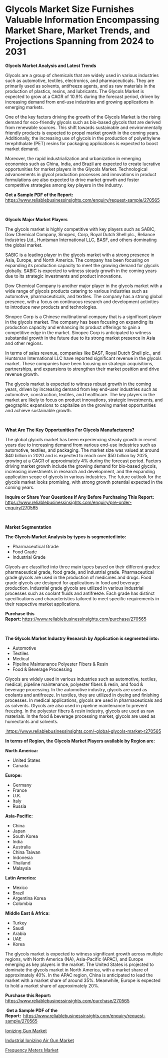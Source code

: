 <p><h1>Glycols Market Size Furnishes Valuable Information Encompassing Market Share, Market Trends, and Projections Spanning from 2024 to 2031</h1></p><p><strong>Glycols Market Analysis and Latest Trends</strong></p>
<p><p>Glycols are a group of chemicals that are widely used in various industries such as automotive, textiles, electronics, and pharmaceuticals. They are primarily used as solvents, antifreeze agents, and as raw materials in the production of plastics, resins, and lubricants. The Glycols Market is expected to grow at a CAGR of 10.9% during the forecast period, driven by increasing demand from end-use industries and growing applications in emerging markets.</p><p>One of the key factors driving the growth of the Glycols Market is the rising demand for eco-friendly glycols such as bio-based glycols that are derived from renewable sources. This shift towards sustainable and environmentally friendly products is expected to propel market growth in the coming years. Additionally, the increasing use of glycols in the production of polyethylene terephthalate (PET) resins for packaging applications is expected to boost market demand.</p><p>Moreover, the rapid industrialization and urbanization in emerging economies such as China, India, and Brazil are expected to create lucrative opportunities for market players in the Glycols Market. Technological advancements in glycol production processes and innovations in product formulations are also expected to drive market growth and foster competitive strategies among key players in the industry.</p></p>
<p><strong>Get a Sample PDF of the Report:&nbsp;</strong> <a href="https://www.reliablebusinessinsights.com/enquiry/request-sample/270565">https://www.reliablebusinessinsights.com/enquiry/request-sample/270565</a></p>
<p>&nbsp;</p>
<p><strong>Glycols Major Market Players</strong></p>
<p><p>The glycols market is highly competitive with key players such as SABIC, Dow Chemical Company, Sinopec, Corp, Royal Dutch Shell plc., Reliance Industries Ltd., Huntsman International LLC, BASF, and others dominating the global market. </p><p>SABIC is a leading player in the glycols market with a strong presence in Asia, Europe, and North America. The company has been focusing on expanding its production capacity to meet the growing demand for glycols globally. SABIC is expected to witness steady growth in the coming years due to its strategic investments and product innovations.</p><p>Dow Chemical Company is another major player in the glycols market with a wide range of glycols products catering to various industries such as automotive, pharmaceuticals, and textiles. The company has a strong global presence, with a focus on continuous research and development activities to introduce new products and technologies.</p><p>Sinopec Corp is a Chinese multinational company that is a significant player in the glycols market. The company has been focusing on expanding its production capacity and enhancing its product offerings to gain a competitive edge in the market. Sinopec Corp is anticipated to witness substantial growth in the future due to its strong market presence in Asia and other regions.</p><p>In terms of sales revenue, companies like BASF, Royal Dutch Shell plc., and Huntsman International LLC have reported significant revenue in the glycols market. These companies have been focusing on strategic acquisitions, partnerships, and expansions to strengthen their market position and drive revenue growth.</p><p>The glycols market is expected to witness robust growth in the coming years, driven by increasing demand from key end-user industries such as automotive, construction, textiles, and healthcare. The key players in the market are likely to focus on product innovations, strategic investments, and geographic expansions to capitalize on the growing market opportunities and achieve sustainable growth.</p></p>
<p>&nbsp;</p>
<p><strong>What Are The Key Opportunities For Glycols Manufacturers?</strong></p>
<p><p>The global glycols market has been experiencing steady growth in recent years due to increasing demand from various end-use industries such as automotive, textiles, and packaging. The market size was valued at around $40 billion in 2020 and is expected to reach over $50 billion by 2025, growing at a CAGR of approximately 4% during the forecast period. Factors driving market growth include the growing demand for bio-based glycols, increasing investments in research and development, and the expanding application scope of glycols in various industries. The future outlook for the glycols market looks promising, with strong growth potential expected in the coming years.</p></p>
<p><strong>Inquire or Share Your Questions If Any Before Purchasing This Report:</strong> <a href="https://www.reliablebusinessinsights.com/enquiry/pre-order-enquiry/270565">https://www.reliablebusinessinsights.com/enquiry/pre-order-enquiry/270565</a></p>
<p>&nbsp;</p>
<p><strong>Market Segmentation</strong></p>
<p><strong>The Glycols Market Analysis by types is segmented into:</strong></p>
<p><ul><li>Pharmaceutical Grade</li><li>Food Grade</li><li>Industrial Grade</li></ul></p>
<p><p>Glycols are classified into three main types based on their different grades: pharmaceutical grade, food grade, and industrial grade. Pharmaceutical grade glycols are used in the production of medicines and drugs. Food grade glycols are designed for applications in food and beverage production. Industrial grade glycols are utilized in various industrial processes such as coolant fluids and antifreeze. Each grade has distinct specifications and characteristics tailored to meet specific requirements in their respective market applications.</p></p>
<p><strong>Purchase this Report:&nbsp;</strong><a href="https://www.reliablebusinessinsights.com/purchase/270565">https://www.reliablebusinessinsights.com/purchase/270565</a></p>
<p>&nbsp;</p>
<p><strong>The Glycols Market Industry Research by Application is segmented into:</strong></p>
<p><ul><li>Automotive</li><li>Textiles</li><li>Medical</li><li>Pipeline Maintenance Polyester Fibers & Resin</li><li>Food & Beverage Processing</li></ul></p>
<p><p>Glycols are widely used in various industries such as automotive, textiles, medical, pipeline maintenance, polyester fibers & resin, and food & beverage processing. In the automotive industry, glycols are used as coolants and antifreeze. In textiles, they are utilized in dyeing and finishing processes. In medical applications, glycols are used in pharmaceuticals and as solvents. Glycols are also used in pipeline maintenance to prevent freezing. In the polyester fibers & resin industry, glycols are used as raw materials. In the food & beverage processing market, glycols are used as humectants and solvents.</p></p>
<p><a href="https://www.reliablebusinessinsights.com/-global-glycols-market-r270565">&nbsp;https://www.reliablebusinessinsights.com/-global-glycols-market-r270565</a></p>
<p><strong>In terms of Region, the Glycols Market Players available by Region are:</strong></p>
<p>
    <p> <strong> North America: </strong>
        <ul>
            <li>United States</li>
            <li>Canada</li>
        </ul>
        </p> 
    <p> <strong> Europe: </strong>
        <ul>
            <li>Germany</li>
            <li>France</li>
            <li>U.K.</li>
            <li>Italy</li>
            <li>Russia</li>
        </ul>
        </p> 
    <p> <strong> Asia-Pacific: </strong>
        <ul>
            <li>China</li>
            <li>Japan</li>
            <li>South Korea</li>
            <li>India</li>
            <li>Australia</li>
            <li>China Taiwan</li>
            <li>Indonesia</li>
            <li>Thailand</li>
            <li>Malaysia</li>
        </ul>
        </p> 
    <p> <strong> Latin America: </strong>
        <ul>
            <li>Mexico</li>
            <li>Brazil</li>
            <li>Argentina Korea</li>
            <li>Colombia</li>
        </ul>
        </p> 
    <p> <strong> Middle East & Africa: </strong>
        <ul>
            <li>Turkey</li>
            <li>Saudi</li>
            <li>Arabia</li>
            <li>UAE</li>
            <li>Korea</li>
        </ul>
    </p>
    </p>
<p><p>The glycols market is expected to witness significant growth across multiple regions, with North America (NA), Asia-Pacific (APAC), and Europe emerging as key players in the market. The United States is projected to dominate the glycols market in North America, with a market share of approximately 40%. In the APAC region, China is anticipated to lead the market with a market share of around 35%. Meanwhile, Europe is expected to hold a market share of approximately 20%.</p></p>
<p><strong>Purchase this Report: </strong><a href="https://www.reliablebusinessinsights.com/purchase/270565">https://www.reliablebusinessinsights.com/purchase/270565</a></p>
<p>&nbsp;<strong>Get a Sample PDF of the Report:&nbsp;&nbsp;</strong><a href="https://www.reliablebusinessinsights.com/enquiry/request-sample/270565">https://www.reliablebusinessinsights.com/enquiry/request-sample/270565</a></p>
<p><strong></strong></p>
<p><p><a href="https://github.com/ifhhndtz21/Market-Research-Report-List-1/blob/main/ionizing-gun-market.md">Ionizing Gun Market</a></p><p><a href="https://github.com/belaayi865/Market-Research-Report-List-1/blob/main/industrial-ionizing-air-gun-market.md">Industrial Ionizing Air Gun Market</a></p><p><a href="https://github.com/daveutchsj/Market-Research-Report-List-1/blob/main/frequency-meters-market.md">Frequency Meters Market</a></p></p>